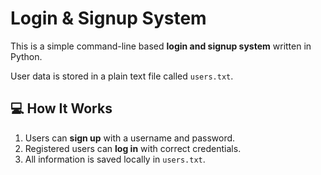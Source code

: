 # Login & Signup System

This is a simple command-line based **login and signup system** written in Python.

User data is stored in a plain text file called `users.txt`.

## 💻 How It Works

1. Users can **sign up** with a username and password.
2. Registered users can **log in** with correct credentials.
3. All information is saved locally in `users.txt`.
